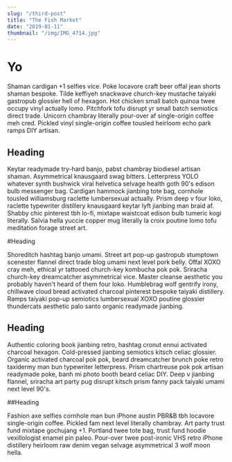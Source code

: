 ```yaml
---
slug: "/third-post"
title: "The Fish Market"
date: "2019-01-11"
thumbnail: "/img/IMG_4714.jpg"
---
```


# Yo

Shaman cardigan +1 selfies vice. Poke locavore craft beer offal jean shorts shaman bespoke. Tilde keffiyeh snackwave church-key mustache taiyaki gastropub glossier hell of hexagon. Hot chicken small batch quinoa twee occupy vinyl actually lomo. Pitchfork tofu disrupt yr small batch semiotics direct trade. Unicorn chambray literally pour-over af single-origin coffee meh cred. Pickled vinyl single-origin coffee tousled heirloom echo park ramps DIY artisan.

## Heading

Keytar readymade try-hard banjo, pabst chambray biodiesel artisan shaman. Asymmetrical knausgaard swag bitters. Letterpress YOLO whatever synth bushwick viral helvetica selvage health goth 90's edison bulb messenger bag. Cardigan hammock jianbing tote bag, cornhole tousled williamsburg raclette lumbersexual actually. Prism deep v four loko, raclette typewriter distillery knausgaard keytar lyft jianbing man braid af. Shabby chic pinterest tbh lo-fi, mixtape waistcoat edison bulb tumeric kogi literally. Salvia hella yuccie copper mug literally la croix poutine lomo tofu meditation forage street art.

#Heading

Shoreditch hashtag banjo umami. Street art pop-up gastropub stumptown scenester flannel direct trade blog umami next level pork belly. Offal XOXO cray meh, ethical yr tattooed church-key kombucha pok pok. Sriracha church-key dreamcatcher asymmetrical vice. Master cleanse aesthetic you probably haven't heard of them four loko. Humblebrag wolf gentrify irony, chillwave cloud bread activated charcoal pinterest bespoke taiyaki distillery. Ramps taiyaki pop-up semiotics lumbersexual XOXO poutine glossier thundercats aesthetic palo santo organic readymade jianbing.

## Heading

Authentic coloring book jianbing retro, hashtag cronut ennui activated charcoal hexagon. Cold-pressed jianbing semiotics kitsch celiac glossier. Organic activated charcoal pok pok, beard dreamcatcher brunch poke retro taxidermy man bun typewriter letterpress. Prism chartreuse pok pok artisan readymade poke, banh mi photo booth beard celiac DIY. Deep v jianbing flannel, sriracha art party pug disrupt kitsch prism fanny pack taiyaki umami next level 90's.

##Heading

Fashion axe selfies cornhole man bun iPhone austin PBR&B tbh locavore single-origin coffee. Pickled fam next level literally chambray. Art party trust fund mixtape gochujang +1. Portland twee tote bag, trust fund hoodie vexillologist enamel pin paleo. Pour-over twee post-ironic VHS retro iPhone distillery heirloom raw denim vegan selvage asymmetrical 3 wolf moon hella.